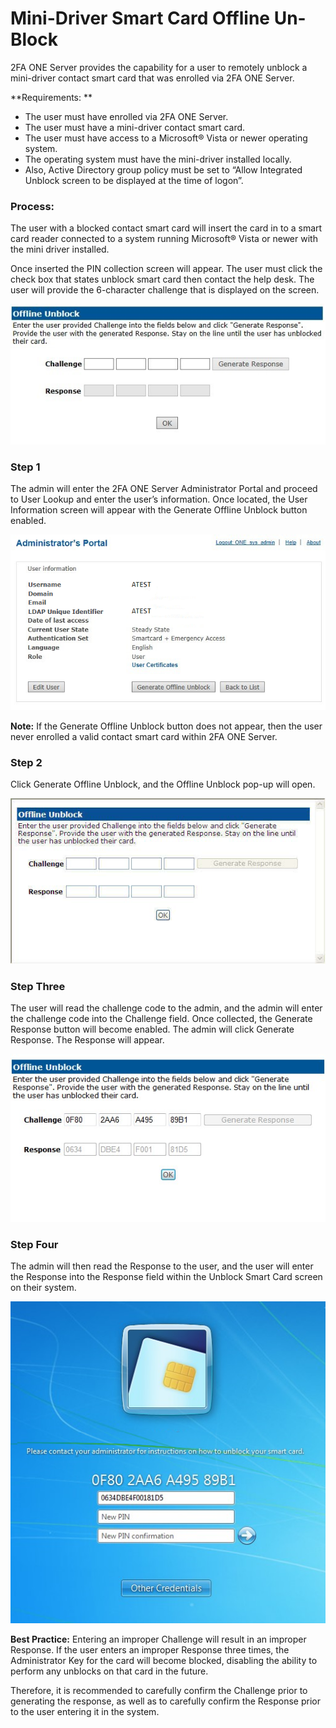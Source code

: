 # Mini-Driver Smart Card Offline Un-Block

2FA ONE Server provides the capability for a user to remotely unblock a mini-driver contact smart card that was enrolled via 2FA ONE Server. 

**Requirements: **

* The user must have enrolled via 2FA ONE Server. 
* The user must have a mini-driver contact smart card. 
* The user must have access to a Microsoft® Vista or newer operating system. 
* The operating system must have the mini-driver installed locally. 
* Also, Active Directory group policy must be set to “Allow Integrated Unblock screen to be displayed at the time of logon”.

### Process:
The user with a blocked contact smart card will insert the card in to a smart card reader connected to a system running Microsoft® Vista or newer with the mini driver installed. 

Once inserted the PIN collection screen will appear. The user must click the check box that states unblock smart card then contact the help desk. The user will provide the 6-character challenge that is displayed on the screen.

![Offline Unblock](images/offlineUnblock.jpg)

### Step 1

The admin will enter the 2FA ONE Server Administrator Portal and proceed to User Lookup and enter the user’s information. Once located, the User Information screen will appear with the Generate Offline Unblock button enabled. 

![user offline unblock](images/userOfflineUnblock.png)

**Note:** If the Generate Offline Unblock button does not appear, then the user never enrolled a valid contact smart card within 2FA ONE Server.

### Step 2

Click Generate Offline Unblock, and the Offline Unblock pop-up will open. 

![Offline Step 1](images/unblock1.png)

### Step Three
The user will read the challenge code to the admin, and the admin will enter the challenge code into the Challenge field. Once collected, the Generate Response button will become enabled. The admin will click Generate Response. The Response will appear.

![Unblock step 2](images/unblock2.png)

### Step Four

The admin will then read the Response to the user, and the user will enter the Response into the Response field within the Unblock Smart Card screen on their system.

![Unblock Step 3](images/unblock3.png)

**Best Practice:**
Entering an improper Challenge will result in an improper Response. If the user enters an improper Response three times, the Administrator Key for the card will become blocked, disabling the ability to perform any unblocks on that card in the future. 

Therefore, it is recommended to carefully confirm the Challenge prior to generating the response, as well as to carefully confirm the Response prior to the user entering it in the system.
